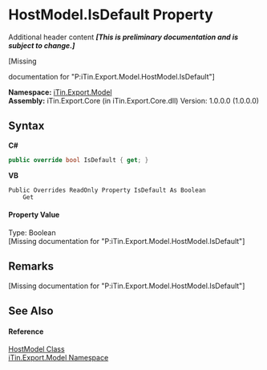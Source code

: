 # HostModel.IsDefault Property 
Additional header content _**\[This is preliminary documentation and is subject to change.\]**_

\[Missing <summary> documentation for "P:iTin.Export.Model.HostModel.IsDefault"\]

**Namespace:**&nbsp;<a href="ef57ffcc-e95e-b212-5a46-9aa6f5a3511f">iTin.Export.Model</a><br />**Assembly:**&nbsp;iTin.Export.Core (in iTin.Export.Core.dll) Version: 1.0.0.0 (1.0.0.0)

## Syntax

**C#**<br />
``` C#
public override bool IsDefault { get; }
```

**VB**<br />
``` VB
Public Overrides ReadOnly Property IsDefault As Boolean
	Get
```


#### Property Value
Type: Boolean<br />\[Missing <value> documentation for "P:iTin.Export.Model.HostModel.IsDefault"\]

## Remarks
\[Missing <remarks> documentation for "P:iTin.Export.Model.HostModel.IsDefault"\]

## See Also


#### Reference
<a href="aaf2a5cd-976a-c65b-0bfb-2fc8f660305a">HostModel Class</a><br /><a href="ef57ffcc-e95e-b212-5a46-9aa6f5a3511f">iTin.Export.Model Namespace</a><br />